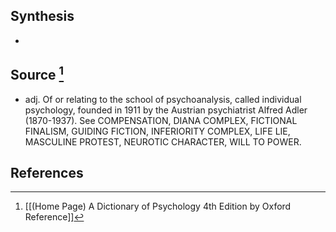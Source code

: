 ## Synthesis
- 
## Source [^1]
- adj. Of or relating to the school of psychoanalysis, called individual psychology, founded in 1911 by the Austrian psychiatrist Alfred Adler (1870-1937). See COMPENSATION, DIANA COMPLEX, FICTIONAL FINALISM, GUIDING FICTION, INFERIORITY COMPLEX, LIFE LIE, MASCULINE PROTEST, NEUROTIC CHARACTER, WILL TO POWER.
## References

[^1]: [[(Home Page) A Dictionary of Psychology 4th Edition by Oxford Reference]]